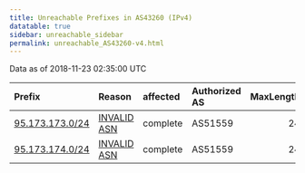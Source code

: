 ```yaml
---
title: Unreachable Prefixes in AS43260 (IPv4)
datatable: true
sidebar: unreachable_sidebar
permalink: unreachable_AS43260-v4.html
---
```


Data as of 2018-11-23 02:35:00 UTC


<div class="datatable-begin"></div>

| Prefix                                                   | Reason                                                                                                 | affected   | Authorized AS   |   MaxLength | Anchor                                         |   unreachable /24s |
|:---------------------------------------------------------|:-------------------------------------------------------------------------------------------------------|:-----------|:----------------|------------:|:-----------------------------------------------|-------------------:|
| [95.173.173.0/24](https://stat.ripe.net/95.173.173.0/24) | [INVALID ASN](https://rpki-validator.ripe.net/announcement-preview?asn=AS43260&prefix=95.173.173.0/24) | complete   | AS51559         |          24 | [RIPE](unreachable_RIPE_NCC_RPKI_Root-v4.html) |                  1 |
| [95.173.174.0/24](https://stat.ripe.net/95.173.174.0/24) | [INVALID ASN](https://rpki-validator.ripe.net/announcement-preview?asn=AS43260&prefix=95.173.174.0/24) | complete   | AS51559         |          24 | [RIPE](unreachable_RIPE_NCC_RPKI_Root-v4.html) |                  1 |

<div class="datatable-end"></div>
